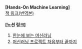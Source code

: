 **[Hands-On Machine Learning]** <br>
[책 링크(번역본)](https://learning.oreilly.com/library/view/haenjeuon-meosinreoning-2pan-saikisreon/9791162242964/) <br><br>
**[노션 링크]**
1. [한눈에 보는 머신러닝](https://www.notion.so/1-ad151d5481dc4d11961b486c8c825bb5) <br>
2. [머신러닝 프로젝트 처음부터 끝까지](https://www.notion.so/2-5b880fb10e8c43768c78b335c8bec393?pvs=4)
